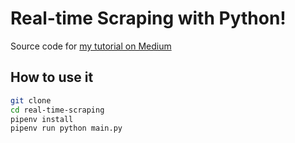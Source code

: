 # Real-time Scraping with Python!

Source code for [my tutorial on Medium](https://medium.com/@mottet.dev/real-time-scraping-with-python-5ca773ee473d)

## How to use it

```sh
git clone
cd real-time-scraping
pipenv install
pipenv run python main.py
```
